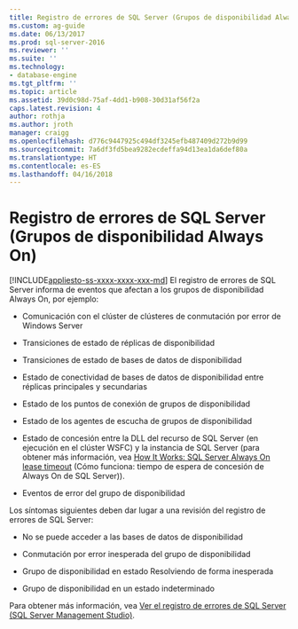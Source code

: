 ```yaml
---
title: Registro de errores de SQL Server (Grupos de disponibilidad Always On) (SQL Server) | Microsoft Docs
ms.custom: ag-guide
ms.date: 06/13/2017
ms.prod: sql-server-2016
ms.reviewer: ''
ms.suite: ''
ms.technology:
- database-engine
ms.tgt_pltfrm: ''
ms.topic: article
ms.assetid: 39d0c98d-75af-4dd1-b908-30d31af56f2a
caps.latest.revision: 4
author: rothja
ms.author: jroth
manager: craigg
ms.openlocfilehash: d776c9447925c494df3245efb487409d272b9d99
ms.sourcegitcommit: 7a6df3fd5bea9282ecdeffa94d13ea1da6def80a
ms.translationtype: HT
ms.contentlocale: es-ES
ms.lasthandoff: 04/16/2018
---
```

# <a name="sql-server-error-log-always-on-availability-groups"></a>Registro de errores de SQL Server (Grupos de disponibilidad Always On)
[!INCLUDE[appliesto-ss-xxxx-xxxx-xxx-md](../../../includes/appliesto-ss-xxxx-xxxx-xxx-md.md)]
  El registro de errores de SQL Server informa de eventos que afectan a los grupos de disponibilidad Always On, por ejemplo:  
  
-   Comunicación con el clúster de clústeres de conmutación por error de Windows Server  
  
-   Transiciones de estado de réplicas de disponibilidad  
  
-   Transiciones de estado de bases de datos de disponibilidad  
  
-   Estado de conectividad de bases de datos de disponibilidad entre réplicas principales y secundarias  
  
-   Estado de los puntos de conexión de grupos de disponibilidad  
  
-   Estado de los agentes de escucha de grupos de disponibilidad  
  
-   Estado de concesión entre la DLL del recurso de SQL Server (en ejecución en el clúster WSFC) y la instancia de SQL Server (para obtener más información, vea [How It Works: SQL Server Always On lease timeout](http://blogs.msdn.com/b/psssql/archive/2012/09/07/how-it-works-sql-server-alwayson-lease-timeout.aspx) (Cómo funciona: tiempo de espera de concesión de Always On de SQL Server)).  
  
-   Eventos de error del grupo de disponibilidad  


Los síntomas siguientes deben dar lugar a una revisión del registro de errores de SQL Server:  

-   No se puede acceder a las bases de datos de disponibilidad  
  
-   Conmutación por error inesperada del grupo de disponibilidad  
  
-   Grupo de disponibilidad en estado Resolviendo de forma inesperada  
  
-   Grupo de disponibilidad en un estado indeterminado  
  
Para obtener más información, vea [Ver el registro de errores de SQL Server &#40;SQL Server Management Studio&#41;](~/relational-databases/performance/view-the-sql-server-error-log-sql-server-management-studio.md).  
  
  